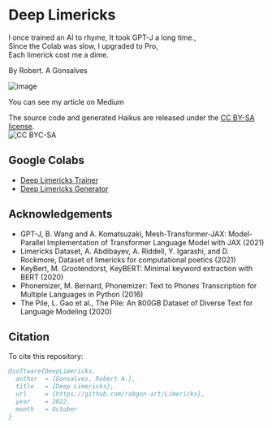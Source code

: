 # **Deep Limericks**
I once trained an AI to rhyme, It took GPT-J a long time.,</br>
Since the Colab was slow, I upgraded to Pro,</br> Each limerick cost me a dime.

By Robert. A Gonsalves</br>

![image](https://raw.githubusercontent.com/robgon-art/DeepLimericks/main/deep_limericks_med.jpg)

You can see my article on Medium

The source code and generated Haikus are released under the [CC BY-SA license](https://creativecommons.org/licenses/by-sa/4.0/).</br>
![CC BYC-SA](https://licensebuttons.net/l/by-sa/3.0/88x31.png)

## Google Colabs
* [Deep Limericks Trainer](https://colab.research.google.com/github/robgon-art/DeepLimericks/blob/main/Deep_Limericks_Train_GPT_J_6B.ipynb)
* [Deep Limericks Generator](https://colab.research.google.com/github/robgon-art/DeepLimericks/blob/main/Deep_Limericks_Interactive_Generator.ipynb)

## Acknowledgements
- GPT-J, B. Wang and A. Komatsuzaki, Mesh-Transformer-JAX: Model-Parallel Implementation of Transformer Language Model with JAX (2021)
- Limericks Dataset, A. Abdibayev, A. Riddell, Y. Igarashi, and D. Rockmore, Dataset of limericks for computational poetics (2021)
- KeyBert, M. Grootendorst, KeyBERT: Minimal keyword extraction with BERT (2020)
- Phonemizer, M. Bernard, Phonemizer: Text to Phones Transcription for Multiple Languages in Python (2016)
- The Pile, L. Gao et al., The Pile: An 800GB Dataset of Diverse Text for Language Modeling (2020)

## Citation
To cite this repository:

```bibtex
@software{DeepLimericks,
  author  = {Gonsalves, Robert A.},
  title   = {Deep Limericks},
  url     = {https://github.com/robgon-art/Limericks},
  year    = 2022,
  month   = October
}
```

